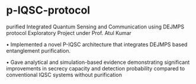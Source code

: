 # p-IQSC-protocol
purified Integrated Quantum Sensing and Communication using DEJMPS protocol
Exploratory Project under Prof. Atul Kumar

• Implemented a novel P-IQSC architecture that integrates DEJMPS based entanglement purification.

• Gave analytical and simulation-based evidence demonstrating significant improvements in secrecy capacity and detection probability compared to conventional IQSC systems without purification

